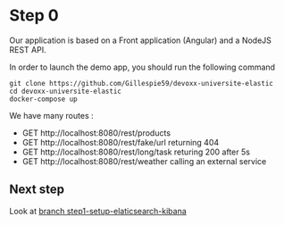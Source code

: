 # Step 0

Our application is based on a Front application (Angular) and a NodeJS REST API.

In order to launch the demo app, you should run the following command

```shell
git clone https://github.com/Gillespie59/devoxx-universite-elastic
cd devoxx-universite-elastic
docker-compose up
```

We have many routes :

* GET http://localhost:8080/rest/products
* GET http://localhost:8080/rest/fake/url returning 404
* GET http://localhost:8080/rest/long/task returing 200 after 5s
* GET http://localhost:8080/rest/weather calling an external service

## Next step

Look at [branch step1-setup-elaticsearch-kibana](https://github.com/Gillespie59/devoxx-universite-elastic/tree/step1-setup-elaticsearch-kibana)
